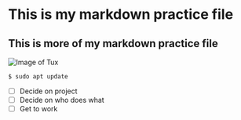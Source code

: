 # This is my markdown practice file
## This is more of my markdown practice file

![Image of Tux](https://www.techrepublic.com/wp-content/uploads/2021/08/tux.jpg)

```
$ sudo apt update
```

- [ ] Decide on project
- [ ] Decide on who does what
- [ ] Get to work
